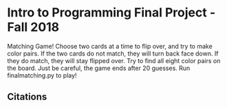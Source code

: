 # Intro to Programming Final Project - Fall 2018

Matching Game! Choose two cards at a time to flip over, and try to make color pairs. If the two cards do not match, they will turn back face down. If they do match, they will stay flipped over. Try to find all eight color pairs on the board. Just be careful, the game ends after 20 guesses. Run finalmatching.py to play!

## Citations